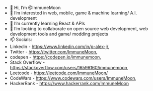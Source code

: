 - 👋 Hi, I’m @ImmuneMoon
- 👀 I’m interested in web, mobile, game & machine learning/ A.I. development
- 🌱 I’m currently learning React & APIs
- 💞️ I’m looking to collaborate on open source web development, web development tools and game/ modding projects
- 📫 Socials:
- Linkedin - https://www.linkedin.com/in/p-alex-j/, 
- Twitter - https://twitter.com/ImmuneMoon, 
- codepen - https://codepen.io/immunemoon,
- Stack Overflow - https://stackoverflow.com/users/16596160/immunemoon, 
- Leetcode - https://leetcode.com/ImmuneMoon/
- CodeWars - https://www.codewars.com/users/ImmuneMoon, 
- HackerRank - https://www.hackerrank.com/ImmuneMoon

<!---
ImmuneMoon/ImmuneMoon is a ✨ special ✨ repository because its `README.md` (this file) appears on your GitHub profile.
You can click the Preview link to take a look at your changes.
--->
